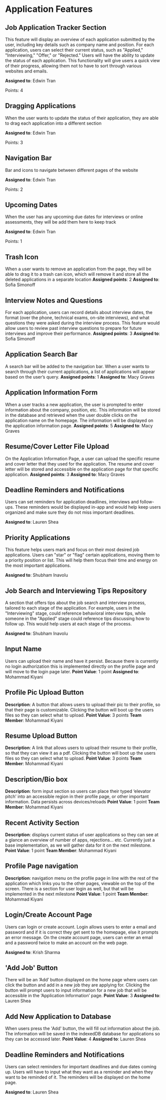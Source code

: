 # Application Features

## Job Application Tracker Section

This feature will display an overview of each application submitted by the user, including key details such as company name and position. For each application, users can select their current status, such as "Applied," "Interviewing," "Offer," or "Rejected." Users will have the ability to update the status of each application. This functionality will give users a quick view of their progress, allowing them not to have to sort through various websites and emails.

**Assigned to**: Edwin Tran

Points: 4

## Dragging Applications

When the user wants to update the status of their application, they are able to drag each application into a different section

**Assigned to**: Edwin Tran

Points: 3

## Navigation Bar

Bar and icons to navigate between different pages of the website

**Assigned to**: Edwin Tran

Points: 2

## Upcoming Dates

When the user has any upcoming due dates for interviews or online assessments, they will be add them here to keep track

**Assigned to**: Edwin Tran

Points: 1

## Trash Icon

When a user wants to remove an application from the page, they will be able to drag it to a trash can icon, which will remove it and store all the deleted applications in a separate location
**Assigned points**: 2
**Assigned to**: Sofia Simonoff


## Interview Notes and Questions

For each application, users can record details about interview dates, the format (over the phone, technical exams, on-site interviews), and what questions they were asked during the interview process. This feature would allow users to review past interview questions to prepare for future interviews and improve their performance.
**Assigned points**: 3
**Assigned to**: Sofia Simonoff


## Application Search Bar

A search bar will be added to the navigation bar. When a user wants to search through their current applications, a list of applications will appear based on the user’s query.
**Assigned points**: 1
**Assigned to**: Macy Graves


## Application Information Form

When a user tracks a new application, the user is prompted to enter information about the company, position, etc. This information will be stored in the database and retrieved when the user double clicks on the application name on the homepage. The information will be displayed on the application information page.
**Assigned points**: 5
**Assigned to**: Macy Graves


## Resume/Cover Letter File Upload

On the Application Information Page, a user can upload the specific resume and cover letter that they used for the application. The resume and cover letter will be stored and accessible on the application page for that specific application.
**Assigned points**: 3
**Assigned to**: Macy Graves

## Deadline Reminders and Notifications

Users can set reminders for application deadlines, interviews and follow-ups. These reminders would be displayed in-app and would help keep users organized and make sure they do not miss important deadlines.

**Assigned to**: Lauren Shea

## Priority Applications

This feature helps users mark and focus on their most desired job applications. Users can "star" or "flag" certain applications, moving them to a priority position or list. This will help them focus their time and energy on the most important applications. 

**Assigned to**: Shubham Inavolu

## Job Search and Interviewing Tips Repository

A section that offers tips about the job search and interview process, tailored to each stage of the application. For example, users in the "Interviewing" stage, could reference behavioral interview tips, while someone in the "Applied" stage could reference tips discussing how to follow up. This would help users at each stage of the process. 

**Assigned to**: Shubham Inavolu

## Input Name  

Users can upload their name and have it persist. Because there is currently no login authorization this is implemented directly on the profile page and will move to the login page later. 
**Point Value**: 1 point
**Assigned to**: Mohammad Kiyani

## Profile Pic Upload Button

**Description**: A button that allows users to upload their pic to their profile, so that their page is customizable. Clicking the button will boot up the users files so they can select what to upload.
**Point Value**: 3 points
**Team Member**: Mohammad Kiyani

## Resume Upload Button

**Description**: A link that allows users to upload their resume to their profile, so that they can view it as a pdf. Clicking the button will boot up the users files so they can select what to upload.
**Point Value**: 3 points
**Team Member**: Mohammad Kiyani


## Description/Bio box

**Description**: form input section so users can place their typed ‘elevator pitch’ into an accessible region in their profile page, or other important information. Data persists across devices/reloads
**Point Value**: 1 point
**Team Member**: Mohammad Kiyani

## Recent Activity Section

**Description**: displays current status of user applications so they can see at a glance an overview of number of apps, rejections... etc. Currently just a base implementation, as we will gather data for it on the next milestone.
**Point Value**: 1 point
**Team Member**: Mohammad Kiyani

## Profile Page navigation

**Description**: navigation menu on the profile page in line with the rest of the application which links you to the other pages, viewable on the top of the screen. There is a section for user login as well, but that will be implemented in the next milestone
**Point Value**: 1 point
**Team Member**: Mohammad Kiyani


## Login/Create Account Page 

Users can login or create account. Login allows users to enter a email and password and if it is correct they get sent to the homepage, else it prompts an error message. On the create account page, users can enter an email and a password twice to make an account on the web page.

**Assigned to**: Krish Sharma







## 'Add Job' Button

There will be an ‘Add’ button displayed on the home page where users can click the button and add in a new job they are applying for. Clicking the button will prompt users to input information for a new job that will be accessible in the ‘Application Information’ page.
**Point Value**: 3
**Assigned to**: Lauren Shea

## Add New Application to Database

When users press the 'Add' button, the will fill out information about the job. The information will be saved in the indexedDB database for applications so they can be accessed later. 
**Point Value**: 4
**Assigned to**: Lauren Shea

## Deadline Reminders and Notifications

Users can select reminders for important deadlines and due dates coming up. Users will have to input what they want as a reminder and when they want to be reminded of it. The reminders will be displayed on the home page.

**Assigned to**: Lauren Shea

